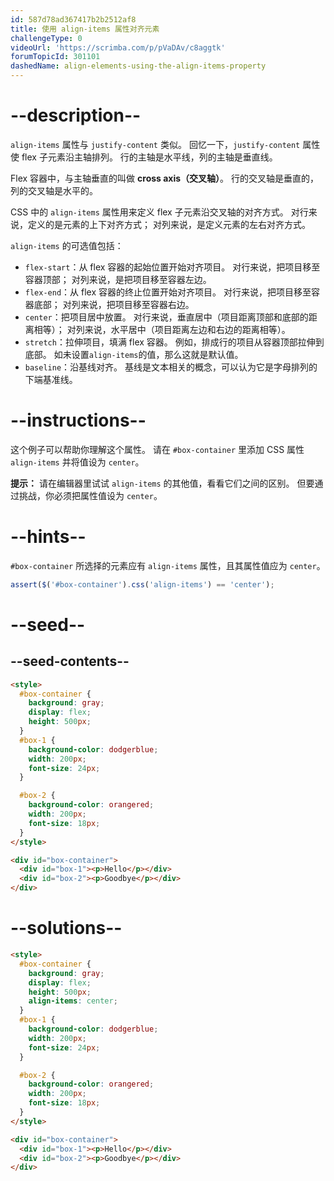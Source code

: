 ```yaml
---
id: 587d78ad367417b2b2512af8
title: 使用 align-items 属性对齐元素
challengeType: 0
videoUrl: 'https://scrimba.com/p/pVaDAv/c8aggtk'
forumTopicId: 301101
dashedName: align-elements-using-the-align-items-property
---
```


# --description--

`align-items` 属性与 `justify-content` 类似。 回忆一下，`justify-content` 属性使 flex 子元素沿主轴排列。 行的主轴是水平线，列的主轴是垂直线。

Flex 容器中，与主轴垂直的叫做 **cross axis（交叉轴）**。 行的交叉轴是垂直的，列的交叉轴是水平的。

CSS 中的 `align-items` 属性用来定义 flex 子元素沿交叉轴的对齐方式。 对行来说，定义的是元素的上下对齐方式； 对列来说，是定义元素的左右对齐方式。

`align-items` 的可选值包括：

<ul><li><code>flex-start</code>：从 flex 容器的起始位置开始对齐项目。 对行来说，把项目移至容器顶部； 对列来说，是把项目移至容器左边。</li><li><code>flex-end</code>：从 flex 容器的终止位置开始对齐项目。 对行来说，把项目移至容器底部； 对列来说，把项目移至容器右边。</li><li><code>center</code>：把项目居中放置。 对行来说，垂直居中（项目距离顶部和底部的距离相等）； 对列来说，水平居中（项目距离左边和右边的距离相等）。</li><li><code>stretch</code>：拉伸项目，填满 flex 容器。 例如，排成行的项目从容器顶部拉伸到底部。 如未设置<code>align-items</code>的值，那么这就是默认值。</li><li><code>baseline</code>：沿基线对齐。 基线是文本相关的概念，可以认为它是字母排列的下端基准线。</li></ul>

# --instructions--

这个例子可以帮助你理解这个属性。 请在 `#box-container` 里添加 CSS 属性 `align-items` 并将值设为 `center`。

**提示：** 请在编辑器里试试 `align-items` 的其他值，看看它们之间的区别。 但要通过挑战，你必须把属性值设为 `center`。

# --hints--

`#box-container` 所选择的元素应有 `align-items` 属性，且其属性值应为 `center`。

```js
assert($('#box-container').css('align-items') == 'center');
```

# --seed--

## --seed-contents--

```html
<style>
  #box-container {
    background: gray;
    display: flex;
    height: 500px;
  }
  #box-1 {
    background-color: dodgerblue;
    width: 200px;
    font-size: 24px;
  }

  #box-2 {
    background-color: orangered;
    width: 200px;
    font-size: 18px;
  }
</style>

<div id="box-container">
  <div id="box-1"><p>Hello</p></div>
  <div id="box-2"><p>Goodbye</p></div>
</div>
```

# --solutions--

```html
<style>
  #box-container {
    background: gray;
    display: flex;
    height: 500px;
    align-items: center;
  }
  #box-1 {
    background-color: dodgerblue;
    width: 200px;
    font-size: 24px;
  }

  #box-2 {
    background-color: orangered;
    width: 200px;
    font-size: 18px;
  }
</style>

<div id="box-container">
  <div id="box-1"><p>Hello</p></div>
  <div id="box-2"><p>Goodbye</p></div>
</div>
```
